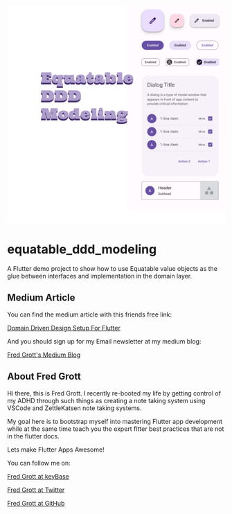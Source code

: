 ![equatable ddd modeling](./media/equatable-ddd-modeling.png)

# equatable_ddd_modeling

A Flutter demo project to show how to use Equatable value objects as the glue between interfaces and implementation in the domain layer.

## Medium Article

You can find the medium article with this friends free link:

[Domain Driven Design Setup For Flutter](https://fredgrott.medium.com/domain-driven-design-setup-for-flutter-2d621f24f8b4?sk=d9fa3a5b995e31800be25d46d95ec342)

And you should sign up for my Email newsletter at my medium blog:

[Fred Grott's Medium Blog](https://fredgrott.medium.com)


## About Fred Grott

Hi there, this is Fred Grott. I recently re-booted my life by getting control of my ADHD through such things as creating a note taking system using VSCode and ZettleKatsen note taking systems. 

My goal here is to bootstrap myself into mastering Flutter app development while at the same time teach you the expert fltter best practices that are not in the flutter docs.

Lets make Flutter Apps Awesome!

You can follow me on:

[Fred Grott at keyBase](https://keybase.io/fredgrott)


[Fred Grott at Twitter](https://twitter.com/fredgrott)


[Fred Grott at GitHub](https://github.com/fredgrott)


